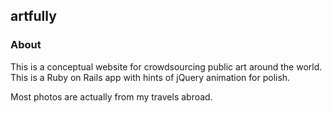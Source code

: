 <h2>artfully</h2>

<h3>About</h3>
This is a conceptual website for crowdsourcing public art around the world. This is a Ruby on Rails app with hints of jQuery animation for polish. 

Most photos are actually from my travels abroad.
